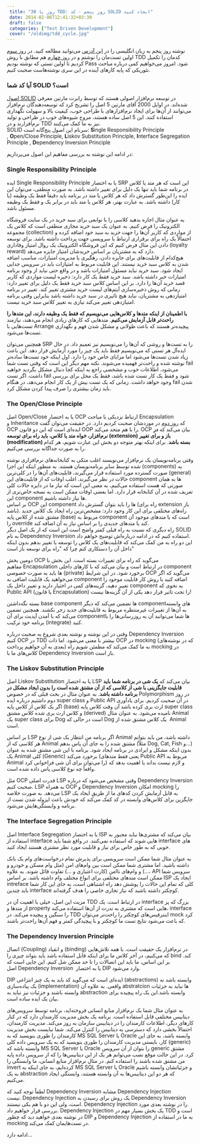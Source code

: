 ```yaml
---
 title: "30 روز با TDD: روز پنجم - کد SOLID ایجاد کنید" 
 date: 2014-02-06T12:41:32+03:30
 draft: false 
 categories: ["Test Driven Development"]
 cover: "/oldimg/tdd_cycle.jpg"
---
```



نوشته روز پنجم به زبان انگلیسی را در [این آدرس](http://blogs.telerik.com/james-bender/posts/13-09-18/30-days-of-tdd-day-five-make-your-code-solid) می‌توانید مطالعه کنید. در [روز سوم](/post/80-30-روز-با-tdd--روز-سوم---اولین-تست-شما/) اولین تست‌مان را نوشتم و در [روز چهارم](/post/81-30-روز-با-tdd--روز-چهارم---pass-کردن-اولین-تست/) هم مطابق با روش TDD کدمان را تکمیل کردیم تا اولین تستی که نوشته بودیم Pass شود. امروز می‌خواهیم کمی درباره مباحث تئوریکی که پایه کارهای آینده در این سری نوشته‌هاست صحبت کنیم.



### آیا کد شما SOLID است؟



[اصول SOLID](http://en.wikipedia.org/wiki/SOLID_(object-oriented_design)) در توسعه نرم‌افزار اصولی هستند که توسط رابرت مارتین معرفی شده‌اند. در اوایل 2000 آقای مارتین 5 اصل را تشریح کرد که توسعه‌دهندگان نرم‌افزار می‌توانند از آن‌ها برای ایجاد نرم‌افزارهای با طراحی خوب، کیفیت بالا و سهولت نگهداری استفاده کنند. این 5 اصل ساده هستند، مروج شیوه‌های خوب در طراحی و تولید نرم‌افزارند و در TDD نیز به ما کمک می‌کنند.   
SOLID سرنام این اصول پنج‌گانه است: **S**ingle Responsibility Principle , **O**pen/Close Principle, **L**iskov Substitution Principle, **I**nterface Segregation Principle , **D**ependency Inversion Principle



در ادامه این نوشته به بررسی مفاهیم این اصول می‌پردازیم:


### Single Responsibility Principle



ایده Single Responsibility Principle یا به اختصار SRP این است که هر متد یا کلاس در برنامه شما باید تنها یک دلیل برای تغییر داشته باشد. به صورت منطقی، می‌توان این ایده را این‌طور گسترش داد که هر کلاس یا متد در برنامه باید دقیقاً فقط یک وظیفه (یا کار) داشته باشد. به عبارت بهتر، هر کلاس یا متد باید در برابر یک و فقط یک وظیفه مسئول باشد.



به عنوان مثال اجازه بدهید کلاسی را با توابعی برای سبد خرید در یک سایت فروشگاه الکترونیک را فرض کنیم. به عنوان یک سبد خرید مجازی منطقی است که کلاس یک مجموعه (collection) از مواردی که کاربر آن‌ها را جهت خرید به سبد خود اضافه کرده و احتمالاً یک راه برای برقراری ارتباط با سرویسی جهت پرداخت داشته باشد. برای توسعه دادن این مثال فرض کنیم که این فروشگاه الکترونیک یک روال امتیاز وفاداری (loyalty reward) دارد که به مشتریان بر اساس خریدشان امتیاز جایزه می‌دهد.  
هیچ‌کدام از قابلیت‌های برای جایزه دادن، رهگیری یا مدیریت امتیازات، مناسب اضافه شدن به کلاس سبد خرید نیستند. این قابلیت مربوط به امتیازات باید در سرویس جدایی ایجاد شود. سبد خرید نباید مسئول امتیازات باشد و در واقع حتی نباید از وجود برنامه امتیازات خبر داشته باشد. سبد خرید فقط یک کار دارد: ذخیره لیست مواردی که کاربر قصد خرید آن‌ها را دارد. بر این اساس کلاس سبد خرید فقط یک دلیل برای تغییر دارد: زمانی که روش ذخیره‌سازی آیتم‌های لیست خرید مشتری تغییر کند. تغییر در برنامه امتیازدهی به مشتریان، نباید هیچ تاثیری در سبد خرید داشته باشد بنابراین وقتی برنامه امتیازدهی تغییر می‌کند نیازی به تغییر کلاس سبد خرید نیست.



**با اطمینان از اینکه متدها و کلاس‌هایی می‌نویسیم که فقط یک وظیفه دارند، این متدها را راحت‌تر قابل آزمایش می‌کنیم**. متدهایی که کارهای زیادی انجام می‌دهند، نیازمند تست‌هایی با Arrange پیچیده‌تر هستند که باعث طولانی و مشکل شدن فهم و نگهداری تست‌ها می‌شود.



همچنین می‌توان SRP را به تست‌ها و روشی که آن‌ها را می‌نویسیم نیز تعمیم داد. در حال ایده‌آل هر تستی که می‌نویسیم فقط باید یک چیز را مورد آزمایش قرار دهد. این باعث زیاد شدن تست‌ها می‌شود اما مزایای خاص خود را دارد. اول اینکه خود تست‌ها ساده‌تر نوشته شده و راحت‌تر فهمیده می‌شوند. نکته مهم دیگر این است که وقتی تست شما fail می‌شود، اطلاعات خوب و مشخصی راجع به اینکه کجا دنبال مشکل بگردید خواهید داشت. اگر تست fail شود و فقط یک کار تست شده باشد، فقط یک محل برای بررسی وجود خواهد داشت. زمانی که یک تست بیش از یک کار انجام می‌دهد،‌ در هنگام fail شدن باید زمان بیشتری را صرف پیدا کردن مشکل کرد.







### The Open/Close Principle



اصل Open/Close یا به اختصار OCP ارتباط نزدیکی با مباحث Encapsulation و Inheritance که [روز دوم](/post/79-30-روز-با-tdd--روز-دوم----مروری-بر-اصول-شی-گرایی/) در موردشان صحبت کردیم دارد. در حقیقت می‌توان گفت OCP ایده‌ای است که این دو قانون OOP را با هم متحد می‌کند. OCP بیان می‌کند که **در نرم‌افزار، خواه متد یا کلاس، باید راه برای توسعه (extension) باز و برای تغییر (modification) بسته باشد**. برای اینکه بهتر متوجه دو بخش این عبارت شویم، هر کدام را به صورت جداگانه بررسی می‌کنیم.



وقتی برنامه‌نویسان یک نرم‌افزار می‌نویسند اغلب متکی به کتابخانه‌های نرم‌افزاری نوشته شده توسط سایر برنامه‌نویسان هستند. به منظور اینکه این اجزا (components) به صورت گسترده مورد استفاده قرار می‌گیرند، قابلیت‌های آن‌ها را در کلی‌ترین (general) حالات در نظر می‌گیرند. اغلب اوقات که از قابلیت‌های این component ها به همان صورتی که هست استفاده می‌کنیم، به معنی این است که نیاز ما در دایره حالات کلی تعریف شده در آن کتابخانه قرار دارد. اما بعضی اوقات ممکن است به نسخه خاص‌تری از این component ها نیاز داشته باشیم.  
 بر اساس OCP این component ها را باید بتوان گسترش داد (راه برای extension باز باشد). راه‌های مختلفی برای این کار وجود دارد: مشخص‌ترین راه ایجاد یک کلاس جدید مشتق شده از کلاس پایه (base) مربوط به component‌ است که یا متدهای موجود آن را override کند یا متدهای جدیدی را بر اساس نیاز به آن اضافه کند.  
راه دیگری که نسبت به راه قبلی کمتر واضح است این است که از یک اصل دیگر SOLID به نام Dependency Inversion استفاده کنیم که در ادامه درباره‌اش توضیح خواهم داد.  
این دو راه به من کمک می‌کند که قابلیت‌های یک کلاس را توسعه یا تغییر بدهم بدون اینکه داخل آن را دستکاری کنم چرا که "راه برای توسعه باز است"



دومین بخش OCP می‌گوید که راه برای تغییرات بسته است. این بخش با مفاهیم Encapsulation در ارتباط است و بیان می‌کند که با کارهای داخلی component ها باید به صورت خصوصی (private) برخورد شود. در این شرایط OCP‌ می‌گوید که اگر می‌خواهید یک قابلیت اضافی به component اضافه کنید یا روش کار قابلیت موجود را تغییر دهید، گزینه‌های کمی در اختیار دارید و تغییر داخل یک component به نحوی که Public API (یا قانون Encapsulation) را تحت تاثیر قرار دهد یکی از آن گزینه‌ها نیست!



بسته نگه‌داشتن base component ها تضمین می‌کند که دیگر component‌های وابسته به آن‌ها از تغییرات غیرمنتظره مربوط به قابلیت‌های جدید زجر نکشند. همچنین تضمین می‌کند که با آمدن آپدیت برای آن component‌ها شما می‌توانید آن به روزرسانی‌ها را با برنامه خود ترکیب (integrate) کنید.



وقتی در این نوشته و نوشته بعدی شروع به صحبت درباره Dependency Inversion کنیم OCP در TDD‌ بیشتر با معنی می‌شود. اما ذات OCP در mocking‌ (که در نوشته‌های بعدی به آن خواهیم پرداخت) به ما کمک می‌کند که مطمئن شویم راه mocking‌ در کلاس‌های ما با Dependency Inversion باز است.







### The Liskov Substitution Principle



اصل Liskov Substitution یا به اختصار LSP بیان می‌کند که **یک شی در برنامه شما باید قابلیت جایگزینی با شی‌ از کلاسی که از آن مشتق شده است را بدون ایجاد مشکل در برنامه داشته باشد**. به عنوان مثال در بحث قبلی که در خصوص Polymorphism در روز دوم داشتیم درباره ایده super class‌ و Public API‌ در آن صحبت کردیم. برای یادآوری اگر یک کلاس از کلاس پایه (base) ارث بری کرده باشد آن وقت کلاس پایه super class و کلاس ارث بری شده کلاس مشتق (derived) نامیده می‌شود. به عنوان مثال Animal یک super class برای Dog است در حالی که Dog یک کلاس مشتق شده از  Animal است.



بر اساس LSP اگر برنامه من انتظار یک شی از نوع Animal داشته باشد، من باید بتوانم هر کلاسی که از Animal مشتق شده را به جای آن پاس بدهم (مثلاً Dog, Cat, Fish‌ و...) بدون اینکه مشکل و ایرادی در برنامه ایجاد شود. برنامه با این شی مشتق شده به عنوان یک Animal کلی (Generic) برخورد می‌کند (یعنی فقط متدهای Public API‌ مربوط به Animal‌ را می‌توان برای آن شی فراخوانی کرد) و لازم نیست بداند یا اهمیت بدهد که واقعاً چه نوع کلاسی پاس داده شده است.



مثل OCP قدرت اصلی LSP وقتی مشخص می‌شود که درباره Dependency Inversion صحبت کنیم. LSP به همراه OCP و Dependency Inversion امکان mocking را می‌دهد. به صورت خلاصه LSP به قابل آزمایش کردن کدهای ما از طریق ایجاد یک جایگزین برای کلاس‌های وابسته در کد کمک می‌کند که خودش باعث ایزوله شدن تست‌ از برنامه و وابستگی‌هایش می‌شود.







### The Interface Segregation Principle



اصل Interface Segregation یا به اختصار ISP بیان می‌کند که مشتری‌ها نباید مجبور به استفاده از interface‌ هایی شوند که استفاده نمی‌کنند. در واقع شما باید interface های خوبی که به طور خاص برای نیاز و قابلیت مورد نظر مشتری هستند ایجاد کنید.



به عنوان مثال شما ممکن است سرویسی برای پذیرش تمام درخواست‌های وام یک بانک داشته باشید. اما مشتری شما ممکن است بین وام‌های امن (مثل وام مسکن و خودرو و ...) و وام‌های ناامن (کارت اعتباری و ...) تفاوت قائل شوند. به علاوه، API سرویس شما ممکن است متدهای مختلفی برای انواع مختلف وام داشته باشد. بر اساس ISP ایجاد یک intreface کلی که تمام این حالات را پوشش دهد راه اشتباهی است، به جای این کار شما باید چندین interface کوچکتر داشته باشید که نیاز تجاری خاصی را هدف گرفته‌اند.



مزیت این اصل، خیلی با اهمیت آن در TDD در ارتباط است. یک interface بزرگ که پر از متدها و property هایی است که مشتری به ندرت از آن‌ها استفاده می‌کند، interface را سنگین و پیچیده می‌کند. در TDD اینترفیس‌های کوچکتر را راحت‌تر می‌توان mock‌ کرد که باعث می‌شود نتایج تست‌ ما کوچکتر و با پیچیدگی کمتر و فهم آن‌ها راحت‌تر باشند.







### The Dependency Inversion Principle



اتصال (Coupling) و انقیاد (binding) در نرم‌افزار یک حقیقت است. با همه تلاش‌هایی که می‌کنیم، در آخر کلاس ما برای اینکه قابل استفاده باشد باید بتواند چیزی را bind کند. بر این اساس، ما باید این اتصالات را تا حد ممکن شل کنیم. این جایی است که اصل Dependency Inversion  یا به اختصار DIP وارد می‌شود.



DIP ایده‌ای است که می‌گوید کد باید به یک چیز انتزاعی (abstractions) وابسته باشد نه یک پیاده‌سازی (implementation) واقعی. به علاوه آن abstratcion ها نباید به جزئیات وابسته باشند و جزئیات نیز نباید به abstraction وابسته باشد.این یک راه پیچیده برای بیان یک ایده ساده است.



به عنوان مثال شما یک نرم‌افزار منابع انسانی فروخته‌اید، برنامه توسط سرویس‌های دیتابیس‌ مختلفی قابل استفاده است. برنامه یک بخش مدیریت کارمندان دارد که در کنار کارهای دیگر، اطلاعات کارمندان را در دیتابیس سازمان به روز می‌کند. مدیریت کارمندان، احتمالاً بخشی دارد که دسترسی به دیتابیس را کنترل می‌کند. شما نبایست بخش مدیریت کارمندان را طوری بنویسید که به MS SQL Server یا Oracle وابسته باشد، به جای این کار، بایستی مدیریت کارمندان را طوری بنویسید که به یک سرویس داده کلی (generic) وابسته باشد که MS SQL Server یا Oracle را بتوان از آن سرویس generic مشتق کرد. در این حالت موقع نصب می‌توانم هر یک از این دیتابیس‌ها را که از سرویس داده پایه من مشتق شده باشند را استفاده کنم. در مثال نرم‌افزار منابع انسانی، ما وابستگی را invert کرده‌ایم، به جای اینکه به MS SQL Server یا Oracle و جزئیاتشان وابسته باشیم به یک abstraction که هر دو این دیتابیس‌ها به آن وابسته هستند،‌ وابستگی ایجاد می‌کنیم.



لطفاً توجه کنید که Dependency Inversion مشابه Dependency Injection نیست. Dependency Injection یک روش برای رسیدن به Dependency Inversion است، ولی این دو با هم یکی نیستند. Dependency Injection را در نوشته بعدی مورد بررسی قرار خواهیم داد. Dependency Injection یک بخش بسیار مهم در TDD است و در نوشته بعدی خواهید دید که چطور DIP و Dependency Injection به ما در استفاده از mocking در تست‌هایمان کمک می‌کند.



ادامه دارد...

